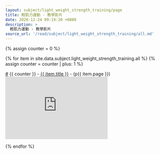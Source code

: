 ```yaml
---
layout: subject/light_weight_strength_training/page
title: 輕肌力運動 - 教學影片
date: 2020-12-24 09:19:20 +0800
description: >
  輕肌力運動 - 教學影片
source_url: '/read/subject/light_weight_strength_training/all.md'
---
```



<div class="row">
{% assign counter = 0 %}

{% for item in site.data.subject.light_weight_strength_training.all %}
{% assign counter = counter | plus: 1 %}

<div class="col-auto">
	<div class="list-item-title">
		<a href="#{{ item.title }}" name="{{ item.title }}" class="sub-link">#</a>
		{{ counter }} - <a href="https://www.youtube.com/watch?v={{ item.id }}" target="_blank" rel="noopener noreferrer nofollow" class="title-link">{{ item.title }}</a> - (p{{ item.page }})
	</div>
	<div>
		<iframe src="https://www.youtube.com/embed/{{ item.id }}" type="text/html" width="320" height="195" title="{{ item.title }}" allowfullscreen="1" allow="accelerometer; autoplay; encrypted-media; gyroscope; picture-in-picture" frameborder="0"></iframe>
	</div>
</div>

{% endfor %}

</div>
